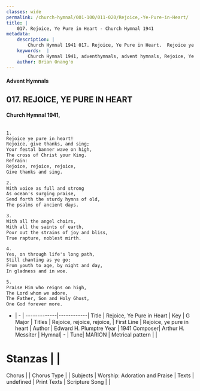 ```yaml
---
classes: wide
permalink: /church-hymnal/001-100/011-020/Rejoice,-Ye-Pure-in-Heart/
title: |
    017. Rejoice, Ye Pure in Heart - Church Hymnal 1941
metadata:
    description: |
        Church Hymnal 1941 017. Rejoice, Ye Pure in Heart.  Rejoice ye pure in heart! Rejoice, give thanks, and sing; Your festal banner wave on high, The cross of Christ your King. 
    keywords:  |
        Church Hymnal 1941, adventhymnals, advent hymnals, Rejoice, Ye Pure in Heart, Rejoice, ye pure in heart. Rejoice, rejoice, rejoice,
    author: Brian Onang'o
---
```


#### Advent Hymnals
## 017. REJOICE, YE PURE IN HEART
####  Church Hymnal 1941,

```txt

1.
Rejoice ye pure in heart!
Rejoice, give thanks, and sing;
Your festal banner wave on high,
The cross of Christ your King.
Refrain:
Rejoice, rejoice, rejoice,
Give thanks and sing.

2.
With voice as full and strong
As ocean's surging praise,
Send forth the sturdy hymns of old,
The psalms of ancient days.

3.
With all the angel choirs,
With all the saints of earth,
Pour out the strains of joy and bliss,
True rapture, noblest mirth.

4.
Yes, on through life's long path,
Still chanting as ye go;
From youth to age, by night and day,
In gladness and in woe.

5.
Praise Him who reigns on high,
The Lord whom we adore,
The Father, Son and Holy Ghost,
One God forever more.


```

- |   -  |
-------------|------------|
Title | Rejoice, Ye Pure in Heart |
Key | G Major |
Titles | Rejoice, rejoice, rejoice, |
First Line | Rejoice, ye pure in heart |
Author | Edward H. Plumptre
Year | 1941
Composer| Arthur H. Messiter |
Hymnal|  - |
Tune| MARION |
Metrical pattern | |
# Stanzas |  |
Chorus |  |
Chorus Type |  |
Subjects | Worship: Adoration and Praise |
Texts | undefined |
Print Texts | 
Scripture Song |  |
    
